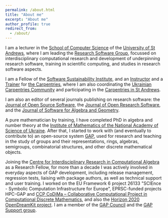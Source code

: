```yaml
---
permalink: /about.html
title: "About me"
excerpt: "About me"
author_profile: true
redirect_from: 
  - /about/
---
```


I am a lecturer in the [School of Computer Science](https://www.cs.st-andrews.ac.uk/)
of the [University of St Andrews](https://www.st-andrews.ac.uk/), where
I am leading the [Research Software Group](https://rse.cs.st-andrews.ac.uk/),
focussed on interdisciplinary computational research and development of underpinning
research software, training in scientific computing, and studies in research software
aspects.

I am a Fellow of the [Software Sustainability Institute](https://www.software.ac.uk/),
and an [Instructor](https://carpentries.org/instructors/) and
a [Trainer](https://carpentries.org/trainers/) for [the Carpentries](https://carpentries.org/),
where I am also coordinating the [Ukrainian Carpentries Community](https://ukrainian-carpentries.github.io/)
and participating in the [Carpentries in St Andrews](https://carpentries.wp.st-andrews.ac.uk/).

I am also an editor of several journals publishing on research software:
the [Journal of Open Source Software](https://joss.theoj.org/),
the [Journal of Open Research Software](https://openresearchsoftware.metajnl.com/),
and the [Journal of Software for Algebra and Geometry](https://msp.org/jsag/).

A pure mathematician by training, I have completed PhD in algebra and number theory at the
[Institute of Mathematics of the National Academy of Science of Ukraine](https://imath.kiev.ua/).
After that, I started to work with (and eventually to contribute to) an open-source system [GAP](https://www.gap-system.org/), used for research and teaching in the study of groups and their
representations, rings, algebras, semigroups, combinatorial structures,
and other discrete mathematical objects.

Joining the [Centre for Interdisciplinary Research in Computational Algebra](https://circa.st-andrews.ac.uk/) as a Research Fellow, for more than a decade
I was actively involved in everyday aspects
of GAP development, including release management, regression tests,
liaising with package authors, as well as technical support and user training. I worked on the
EU Framework 6 project 26133 "SCIEnce - Symbolic Computation Infrastructure for Europe",
EPRSC-funded projects HPC-GAP and [CCP CoDiMa – Collaborative Computational Project in Computational Discrete Mathematics](https://blogs.cs.st-andrews.ac.uk/codima/),
and also the [Horizon 2020 OpenDreamKit project](https://opendreamkit.org/).
I am a member of the [GAP Council](https://www.gap-system.org/Contacts/People/Council/council.html)
and the [GAP Support group](https://www.gap-system.org/Contacts/People/supportgroup.html).
